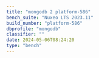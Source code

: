 ```yaml
---
title: "mongodb 2 platform-586"
bench_suite: "Nuxeo LTS 2023.11"
build_number: "platform-586"
dbprofile: "mongodb"
classifier: ""
date: 2024-05-06T08:24:20
type: "bench"
---
```

